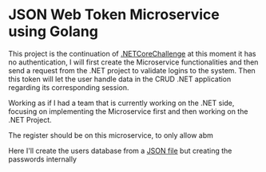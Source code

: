 # JSON Web Token Microservice using Golang

This project is the continuation of [.NETCoreChallenge](https://github.com/SebastianRaiquenParisi/.NETCoreChallenge)
at this moment it has no authentication, I will first create the Microservice functionalities and then send a request from the .NET project to validate logins to the system. Then this token will let the user handle data in the CRUD .NET application regarding its corresponding session.

Working as if I had a team that is currently working on the .NET side, focusing on implementing the Microservice first and then working on the .NET Project.

The register should be on this microservice, to only allow abm

Here I'll create the users database from a [JSON file](https://reqres.in/api/users) but creating the passwords internally
